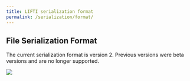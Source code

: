 ```yaml
---
title: LIFTI serialization format
permalink: /serialization/format/
---
```


## File Serialization Format

The current serialization format is version 2. Previous versions were beta versions and are no longer supported.

<img src="{{site.github.url}}/serialization/v2-serialization.svg">